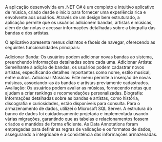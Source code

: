 A aplicação desenvolvida em .NET C# é um completo e intuitivo aplicativo de música, criado desde o início para fornecer uma experiência rica e envolvente aos usuários. Através de um design bem estruturado, a aplicação permite que os usuários adicionem bandas, artistas e músicas, além de dar notas e acessar informações detalhadas sobre a biografia das bandas e dos artistas.

O aplicativo apresenta menus distintos e fáceis de navegar, oferecendo as seguintes funcionalidades principais:

Adicionar Banda: Os usuários podem adicionar novas bandas ao sistema, preenchendo informações detalhadas sobre cada uma.
Adicionar Artista: Semelhante à adição de bandas, os usuários podem cadastrar novos artistas, especificando detalhes importantes como nome, estilo musical, entre outros.
Adicionar Músicas: Este menu permite a inserção de novas músicas, associando-as às bandas e artistas previamente cadastrados.
Avaliação: Os usuários podem avaliar as músicas, fornecendo notas que ajudam a criar rankings e recomendações personalizadas.
Biografia: Informações detalhadas sobre as bandas e artistas, como história, discografia e curiosidades, estão disponíveis para consulta.
Para o armazenamento de dados, utilizei o Microsoft SQL Server. A estrutura do banco de dados foi cuidadosamente projetada e implementada usando várias migrações, garantindo que as tabelas e relacionamentos fossem criados e mantidos de forma eficiente. As Data Annotations foram empregadas para definir as regras de validação e os formatos de dados, assegurando a integridade e a consistência das informações armazenadas.

